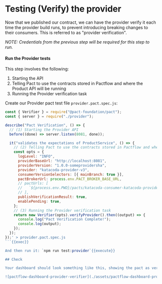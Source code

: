 # Testing (Verify) the provider

Now that we published our contract, we can have the provider verify it each time the provider build runs, to prevent introducing breaking changes to their consumers. This is referred to as "provider verification".

_NOTE: Credentials from the previous step will be required for this step to run._

#### Run the Provider tests

This step involves the following:

1. Starting the API
2. Telling Pact to use the contracts stored in Pactflow and where the Product API will be running
3. Running the Provider verification task

Create our Provider pact test file `provider.pact.spec.js`:

````js
const { Verifier } = require("@pact-foundation/pact");
const { server } = require("./provider");

describe("Pact Verification", () => {
  // (1) Starting the Provider API
  before((done) => server.listen(8081, done));

  it("validates the expectations of ProductService", () => {
    // (2) Telling Pact to use the contracts stored in Pactflow and where the Product API will be running
    const opts = {
      logLevel: "INFO",
      providerBaseUrl: "http://localhost:8081",
      providerVersion: "1.0.0-someprovidersha",
      provider: "katacoda-provider-v3",
      consumerVersionSelectors: [{ mainBranch: true }],
      pactBrokerUrl: process.env.PACT_BROKER_BASE_URL,
      // pactUrls: [
      //   `${process.env.PWD}/pacts/katacoda-consumer-katacoda-provider.json`,
      // ],
      publishVerificationResult: true,
      enablePending: true,
    };
    // (3) Running the Provider verification task
    return new Verifier(opts).verifyProvider().then((output) => {
      console.log("Pact Verification Complete!");
      console.log(output);
    });
  });
});' > provider.pact.spec.js
```{{exec}}

And then run it: `npm run test:provider`{{execute}}

## Check

Your dashboard should look something like this, showing the pact as verified (you can ignore any tags applied for now).

![pactflow-dashboard-provider-verifier](./assets/pactflow-dashboard-provider-verified-prod.png)
````

